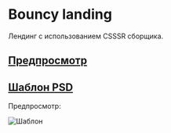 # Bouncy landing

Лендинг с использованием CSSSR сборщика.

## [Предпросмотр](https://artem8086.github.io/Bouncy-landing/index.html)

## [Шаблон PSD](https://github.com/artem8086/Bouncy-landing/PSD/BOUNCY.psd)

Предпросмотр:

![Шаблон](https://github.com/artem8086/Bouncy-landing/PSD/BOUNCY.png)